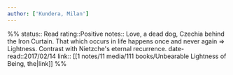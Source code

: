 ```yaml
---
author: ['Kundera, Milan']
---
```

%%
status:: Read
rating::Positive
notes:: Love, a dead dog, Czechia behind the Iron Curtain. That which occurs in life happens once and never again => Lightness. Contrast with Nietzche's eternal recurrence.
date-read::2017/02/14
link:: [[1 notes/11 media/111 books/Unbearable Lightness of Being, the|link]]
%%